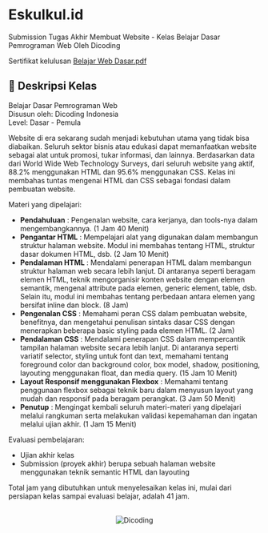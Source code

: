 # Eskulkul.id

Submission Tugas Akhir Membuat Website - Kelas Belajar Dasar Pemrograman Web Oleh Dicoding

Sertifikat kelulusan
[Belajar Web Dasar.pdf](https://github.com/msyaifulbhr/submission-syaiful-web-dasar/files/12404209/Belajar.Web.Dasar.pdf)


## 🚀 Deskripsi Kelas

Belajar Dasar Pemrograman Web <br>
Disusun oleh: Dicoding Indonesia <br>
Level: Dasar - Pemula

Website di era sekarang sudah menjadi kebutuhan utama yang tidak bisa diabaikan. Seluruh sektor bisnis atau edukasi dapat memanfaatkan website sebagai alat untuk promosi, tukar informasi, dan lainnya. Berdasarkan data dari World Wide Web Technology Surveys, dari seluruh website yang aktif, 88.2% menggunakan HTML dan 95.6% menggunakan CSS. Kelas ini membahas tuntas mengenai HTML dan CSS sebagai fondasi dalam pembuatan website.

Materi yang dipelajari:

- **Pendahuluan** : Pengenalan website, cara kerjanya, dan tools-nya dalam mengembangkannya. (1 Jam 40 Menit)
- **Pengantar HTML** : Mempelajari alat yang digunakan dalam membangun struktur halaman website. Modul ini membahas tentang HTML, struktur dasar dokumen HTML, dsb. (2 Jam 10 Menit)
- **Pendalaman HTML** : Mendalami penerapan HTML dalam membangun struktur halaman web secara lebih lanjut. Di antaranya seperti beragam elemen HTML, teknik mengorganisir konten website dengan elemen semantik, mengenal attribute pada elemen, generic element, table, dsb. Selain itu, modul ini membahas tentang perbedaan antara elemen yang bersifat inline dan block. (8 Jam)
- **Pengenalan CSS** : Memahami peran CSS dalam pembuatan website, benefitnya, dan mengetahui penulisan sintaks dasar CSS dengan menerapkan beberapa basic styling pada elemen HTML. (2 Jam)
- **Pendalaman CSS** : Mendalami penerapan CSS dalam mempercantik tampilan halaman website secara lebih lanjut. Di antaranya seperti variatif selector, styling untuk font dan text, memahami tentang foreground color dan background color, box model, shadow, positioning, layouting menggunakan float, dan media query. (15 Jam 10 Menit)
- **Layout Responsif menggunakan Flexbox** : Memahami tentang penggunaan flexbox sebagai teknik baru dalam menyusun layout yang mudah dan responsif pada beragam perangkat. (3 Jam 50 Menit)
- **Penutup** : Mengingat kembali seluruh materi-materi yang dipelajari melalui rangkuman serta melakukan validasi kepemahaman dan ingatan melalui ujian akhir. (1 Jam 15 Menit)

Evaluasi pembelajaran:

- Ujian akhir kelas
- Submission (proyek akhir) berupa sebuah halaman website menggunakan teknik semantic HTML dan layouting

Total jam yang dibutuhkan untuk menyelesaikan kelas ini, mulai dari persiapan kelas sampai evaluasi belajar, adalah 41 jam.

<br>

<div align="center">
  <img src="https://user-images.githubusercontent.com/95717485/188485715-3df87399-273d-4760-8c09-f67a7c908e22.png" alt="Dicoding">
</div>
